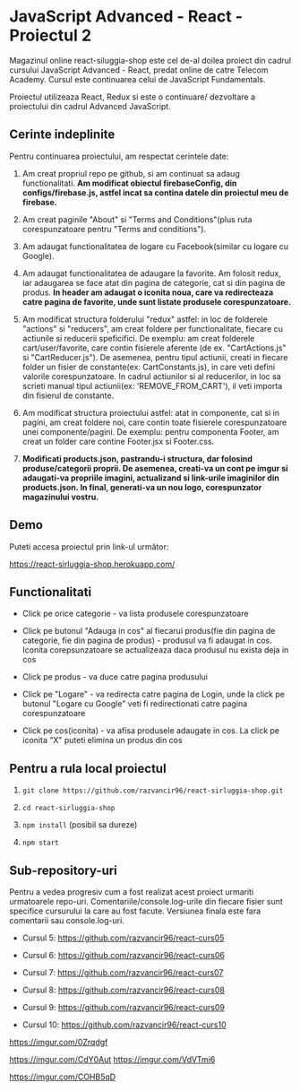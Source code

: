 # JavaScript Advanced - React - Proiectul 2

Magazinul online react-siluggia-shop este cel de-al doilea proiect din cadrul cursului JavaScript Advanced - React, predat online de catre Telecom Academy. Cursul este continuarea celui de JavaScript Fundamentals. 

Proiectul utilizeaza React, Redux si este o continuare/ dezvoltare a proiectului din cadrul Advanced JavaScript.  

## Cerinte indeplinite

Pentru continuarea proiectului, am respectat cerintele date:

1. Am creat propriul repo pe github, si am continuat sa adaug functionalitati. **Am modificat obiectul firebaseConfig, din configs/firebase.js, astfel incat sa contina datele din proiectul meu de firebase.**

2. Am creat paginile "About" si "Terms and Conditions"(plus ruta corespunzatoare pentru "Terms and conditions").

3. Am adaugat functionalitatea de logare cu Facebook(similar cu logare cu Google).

4. Am adaugat functionalitatea de adaugare la favorite. Am folosit redux, iar adaugarea se face atat din pagina de categorie, cat si din pagina de produs. **In header am adaugat o iconita noua, care va redirecteaza catre pagina de favorite, unde sunt listate produsele corespunzatoare.**

6. Am modificat structura folderului "redux" astfel: in loc de folderele "actions" si "reducers", am creat foldere per functionalitate, fiecare cu actiunile si reducerii speficifici. De exemplu: am creat folderele cart/user/favorite, care contin fisierele aferente (de ex. "CartActions.js" si "CartReducer.js").
De asemenea, pentru tipul actiunii, creati in fiecare folder un fisier de constante(ex: CartConstants.js), in care veti defini valorile corespunzatoare. In cadrul actiunilor si al reducerilor, in loc sa scrieti manual tipul actiunii(ex: 'REMOVE_FROM_CART'), il veti importa din fisierul de constante.

7. Am modificat structura proiectului astfel: atat in componente, cat si in pagini, am creat foldere noi, care contin toate fisierele corespunzatoare unei componente/pagini. De exemplu: pentru componenta Footer, am creat un folder care contine Footer.jsx si Footer.css.

3. **Modificati products.json, pastrandu-i structura, dar folosind produse/categorii proprii. De asemenea, creati-va un cont pe imgur si adaugati-va propriile imagini, actualizand si link-urile imaginilor din products.json. In final, generati-va un nou logo, corespunzator magazinului vostru.**
## Demo

Puteti accesa proiectul prin link-ul următor:

https://react-sirluggia-shop.herokuapp.com/ 


## Functionalitati

* Click pe orice categorie - va lista produsele corespunzatoare

* Click pe butonul "Adauga in cos" al fiecarui produs(fie din pagina de categorie, fie din pagina de produs) - produsul va fi adaugat in cos. Iconita corepsunzatoare se actualizeaza daca produsul nu exista deja in cos

* Click pe produs - va duce catre pagina produsului

* Click pe "Logare" - va redirecta catre pagina de Login, unde la click pe butonul "Logare cu Google" veti fi redirectionati catre pagina corespunzatoare

* Click pe cos(iconita) - va afisa produsele adaugate in cos. La click pe iconita "X" puteti elimina un produs din cos


## Pentru a rula local proiectul

1. `git clone https://github.com/razvancir96/react-sirluggia-shop.git`

2. `cd react-sirluggia-shop`

3. `npm install` (posibil sa dureze)

4. `npm start`


## Sub-repository-uri

Pentru a vedea progresiv cum a fost realizat acest proiect urmariti urmatoarele repo-uri. Comentariile/console.log-urile din fiecare fisier sunt specifice cursurului la care au fost facute. Versiunea finala este fara comentarii sau console.log-uri.

* Cursul 5: https://github.com/razvancir96/react-curs05

* Cursul 6: https://github.com/razvancir96/react-curs06

* Cursul 7: https://github.com/razvancir96/react-curs07

* Cursul 8: https://github.com/razvancir96/react-curs08

* Cursul 9: https://github.com/razvancir96/react-curs09

* Cursul 10: https://github.com/razvancir96/react-curs10


<!-- https://imgur.com/b4Esh51 -->
<!-- https://imgur.com/dyrt4yQ -->
<!-- https://imgur.com/R5V2Rdj -->
https://imgur.com/0Zrqdgf
<!-- https://imgur.com/Q3sQiT0 -->
<!-- https://imgur.com/AdCZzjH -->
<!-- https://imgur.com/0Y0fKGF -->
<!-- https://imgur.com/9MD4gJO -->
<!-- https://imgur.com/3LokCp5 -->
<!-- https://imgur.com/WDoo7Eo -->

<!-- https://imgur.com/ybKvF1b --> 

<!-- https://imgur.com/L0L6jy6 -->
<!-- https://imgur.com/wl3wMB9 -->
https://imgur.com/CdY0Aut
https://imgur.com/VdVTmi6
<!-- https://imgur.com/aXPuvDY -->
<!-- https://imgur.com/yqTRfEK -->
<!-- https://imgur.com/5toxZnz -->
<!-- https://imgur.com/hhcHrRL -->
<!-- https://imgur.com/abZZ3dc -->
https://imgur.com/COHB5qD












